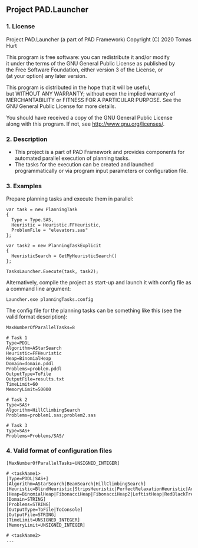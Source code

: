 ﻿
## Project PAD.Launcher

### 1. License

Project PAD.Launcher (a part of PAD Framework) 
Copyright (C) 2020 Tomas Hurt
  
This program is free software: you can redistribute it and/or modify  
it under the terms of the GNU General Public License as published by  
the Free Software Foundation, either version 3 of the License, or  
(at your option) any later version.  
  
This program is distributed in the hope that it will be useful,  
but WITHOUT ANY WARRANTY; without even the implied warranty of  
MERCHANTABILITY or FITNESS FOR A PARTICULAR PURPOSE.  See the  
GNU General Public License for more details.  
  
You should have received a copy of the GNU General Public License  
along with this program.  If not, see <http://www.gnu.org/licenses/>.

### 2. Description

* This project is a part of PAD Framework and provides components for automated parallel execution of planning tasks.
* The tasks for the execution can be created and launched programmatically or via program input parameters or configuration file.

### 3. Examples

Prepare planning tasks and execute them in parallel:

    var task = new PlanningTask
    {
      Type = Type.SAS,
      Heuristic = Heuristic.FFHeuristic,
      ProblemFile = "elevators.sas"
    };
    
    var task2 = new PlanningTaskExplicit
    {
      HeuristicSearch = GetMyHeuristicSearch()
    };
    
    TasksLauncher.Execute(task, task2);

Alternatively, compile the project as start-up and launch it with config file as a command line argument:

    Launcher.exe planningTasks.config

The config file for the planning tasks can be something like this (see the valid format description):

    MaxNumberOfParallelTasks=8

    # Task 1
    Type=PDDL
    Algorithm=AStarSearch
    Heuristic=FFHeuristic
    Heap=BinomialHeap
    Domain=domain.pddl
    Problems=problem.pddl
    OutputType=ToFile
    OutputFile=results.txt
    TimeLimit=60
    MemoryLimit=50000

    # Task 2
    Type=SAS+
    Algorithm=HillClimbingSearch
    Problems=problem1.sas;problem2.sas

    # Task 3
    Type=SAS+
    Problems=Problems/SAS/

### 4. Valid format of configuration files

    [MaxNumberOfParallelTasks=UNSIGNED_INTEGER]

    # <taskName1>
    [Type=PDDL|SAS+]
    [Algorithm=AStarSearch|BeamSearch|HillClimbingSearch]
    [Heuristic=BlindHeuristic|StripsHeuristic|PerfectRelaxationHeuristic|AdditiveRelaxationHeuristic|MaxRelaxationHeuristic|FFHeuristic|PDBHeuristic]
    [Heap=BinomialHeap|FibonacciHeap|FibonacciHeap2|LeftistHeap|RedBlackTreeHeap|RegularBinaryHeap|RegularTernaryHeap]
    [Domain=STRING]
    [Problems=STRING]
    [OutputType=ToFile|ToConsole]
    [OutputFile=STRING]
    [TimeLimit=UNSIGNED_INTEGER]
    [MemoryLimit=UNSIGNED_INTEGER]

    # <taskName2>
    ...
